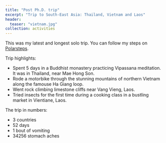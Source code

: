 ```yaml
---
title: "Post Ph.D. trip"
excerpt: "Trip to South-East Asia: Thailand, Vietnam and Laos"
header:
  teaser: "vietnam.jpg"
collection: activities
---
```



This was my latest and longest solo trip. You can follow my steps on [Polarsteps](https://www.polarsteps.com/MaddalenaBin/16318381-post-phd-trip?s=181e0c8b-df65-4d8f-a01f-487f6ed32d42).

Trip highlights:
- Spent 5 days in a Buddhist monastery practicing Vipassana meditation. It was in Thailand, near Mae Hong Son.
- Rode a motorbike through the stunning mountains of northern Vietnam along the famouse Ha Giang loop.
- Went rock climbing limestone cliffs near Vang Vieng, Laos.
- Tried insects for the first time during a cooking class in a bustling market in Vientiane, Laos.

The trip in numbers:
- 3 countries
- 52 days
- 1 bout of vomiting
- 34256 stomach aches



